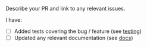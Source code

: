 Describe your PR and link to any relevant issues.

I have:

- [ ] Added tests covering the bug / feature (see [testing](https://github.com/operandinc/gqlgen/blob/master/TESTING.md))
- [ ] Updated any relevant documentation (see [docs](https://github.com/operandinc/gqlgen/tree/master/docs/content))

